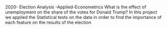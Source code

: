 2020- Election Analysis -Applied-Econometrics
What is the effect of unemployment on the share of the votes for Donald Trump?
In this project we applied the Statistical tests on the data in order to find the importance of each feature on the results of the election
